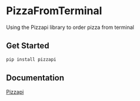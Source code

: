 # PizzaFromTerminal
Using the Pizzapi library to order pizza from terminal

## Get Started

```bash
pip install pizzapi
```
## Documentation
[Pizzapi](https://github.com/gamagori/pizzapi)

